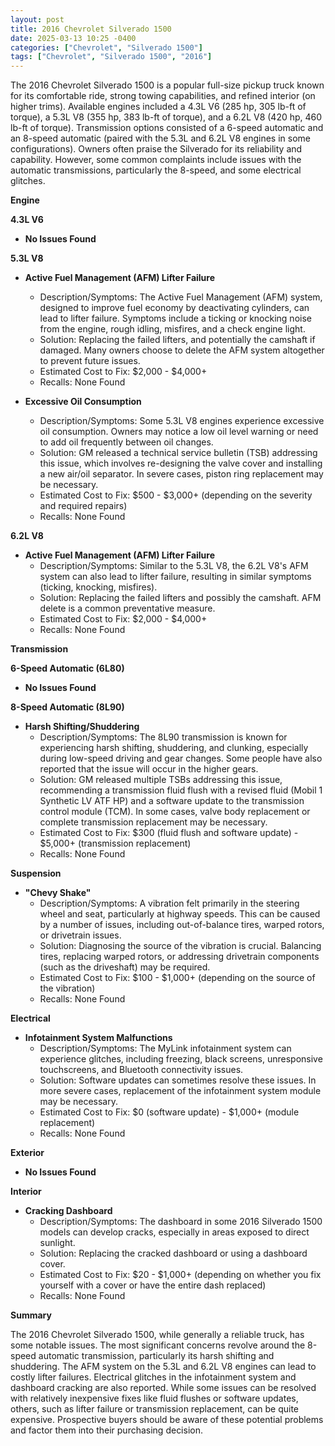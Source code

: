 ```yaml
---
layout: post
title: 2016 Chevrolet Silverado 1500
date: 2025-03-13 10:25 -0400
categories: ["Chevrolet", "Silverado 1500"]
tags: ["Chevrolet", "Silverado 1500", "2016"]
---
```

The 2016 Chevrolet Silverado 1500 is a popular full-size pickup truck known for its comfortable ride, strong towing capabilities, and refined interior (on higher trims). Available engines included a 4.3L V6 (285 hp, 305 lb-ft of torque), a 5.3L V8 (355 hp, 383 lb-ft of torque), and a 6.2L V8 (420 hp, 460 lb-ft of torque). Transmission options consisted of a 6-speed automatic and an 8-speed automatic (paired with the 5.3L and 6.2L V8 engines in some configurations). Owners often praise the Silverado for its reliability and capability. However, some common complaints include issues with the automatic transmissions, particularly the 8-speed, and some electrical glitches.

**Engine**

**4.3L V6**
*   **No Issues Found**

**5.3L V8**

*   **Active Fuel Management (AFM) Lifter Failure**
    *   Description/Symptoms: The Active Fuel Management (AFM) system, designed to improve fuel economy by deactivating cylinders, can lead to lifter failure. Symptoms include a ticking or knocking noise from the engine, rough idling, misfires, and a check engine light.
    *   Solution: Replacing the failed lifters, and potentially the camshaft if damaged. Many owners choose to delete the AFM system altogether to prevent future issues.
    *   Estimated Cost to Fix: $2,000 - $4,000+
    *   Recalls: None Found

*   **Excessive Oil Consumption**
    *   Description/Symptoms: Some 5.3L V8 engines experience excessive oil consumption. Owners may notice a low oil level warning or need to add oil frequently between oil changes.
    *   Solution: GM released a technical service bulletin (TSB) addressing this issue, which involves re-designing the valve cover and installing a new air/oil separator. In severe cases, piston ring replacement may be necessary.
    *   Estimated Cost to Fix: $500 - $3,000+ (depending on the severity and required repairs)
    *   Recalls: None Found

**6.2L V8**

*   **Active Fuel Management (AFM) Lifter Failure**
    *   Description/Symptoms: Similar to the 5.3L V8, the 6.2L V8's AFM system can also lead to lifter failure, resulting in similar symptoms (ticking, knocking, misfires).
    *   Solution: Replacing the failed lifters and possibly the camshaft. AFM delete is a common preventative measure.
    *   Estimated Cost to Fix: $2,000 - $4,000+
    *   Recalls: None Found

**Transmission**

**6-Speed Automatic (6L80)**
*   **No Issues Found**

**8-Speed Automatic (8L90)**

*   **Harsh Shifting/Shuddering**
    *   Description/Symptoms: The 8L90 transmission is known for experiencing harsh shifting, shuddering, and clunking, especially during low-speed driving and gear changes. Some people have also reported that the issue will occur in the higher gears.
    *   Solution: GM released multiple TSBs addressing this issue, recommending a transmission fluid flush with a revised fluid (Mobil 1 Synthetic LV ATF HP) and a software update to the transmission control module (TCM). In some cases, valve body replacement or complete transmission replacement may be necessary.
    *   Estimated Cost to Fix: $300 (fluid flush and software update) - $5,000+ (transmission replacement)
    *   Recalls: None Found

**Suspension**

*   **"Chevy Shake"**
    *   Description/Symptoms: A vibration felt primarily in the steering wheel and seat, particularly at highway speeds. This can be caused by a number of issues, including out-of-balance tires, warped rotors, or drivetrain issues.
    *   Solution: Diagnosing the source of the vibration is crucial. Balancing tires, replacing warped rotors, or addressing drivetrain components (such as the driveshaft) may be required.
    *   Estimated Cost to Fix: $100 - $1,000+ (depending on the source of the vibration)
    *   Recalls: None Found

**Electrical**

*   **Infotainment System Malfunctions**
    *   Description/Symptoms: The MyLink infotainment system can experience glitches, including freezing, black screens, unresponsive touchscreens, and Bluetooth connectivity issues.
    *   Solution: Software updates can sometimes resolve these issues. In more severe cases, replacement of the infotainment system module may be necessary.
    *   Estimated Cost to Fix: $0 (software update) - $1,000+ (module replacement)
    *   Recalls: None Found

**Exterior**

*   **No Issues Found**

**Interior**

*   **Cracking Dashboard**
    *   Description/Symptoms: The dashboard in some 2016 Silverado 1500 models can develop cracks, especially in areas exposed to direct sunlight.
    *   Solution: Replacing the cracked dashboard or using a dashboard cover.
    *   Estimated Cost to Fix: $20 - $1,000+ (depending on whether you fix yourself with a cover or have the entire dash replaced)
    *   Recalls: None Found

**Summary**

The 2016 Chevrolet Silverado 1500, while generally a reliable truck, has some notable issues. The most significant concerns revolve around the 8-speed automatic transmission, particularly its harsh shifting and shuddering. The AFM system on the 5.3L and 6.2L V8 engines can lead to costly lifter failures. Electrical glitches in the infotainment system and dashboard cracking are also reported. While some issues can be resolved with relatively inexpensive fixes like fluid flushes or software updates, others, such as lifter failure or transmission replacement, can be quite expensive. Prospective buyers should be aware of these potential problems and factor them into their purchasing decision.

